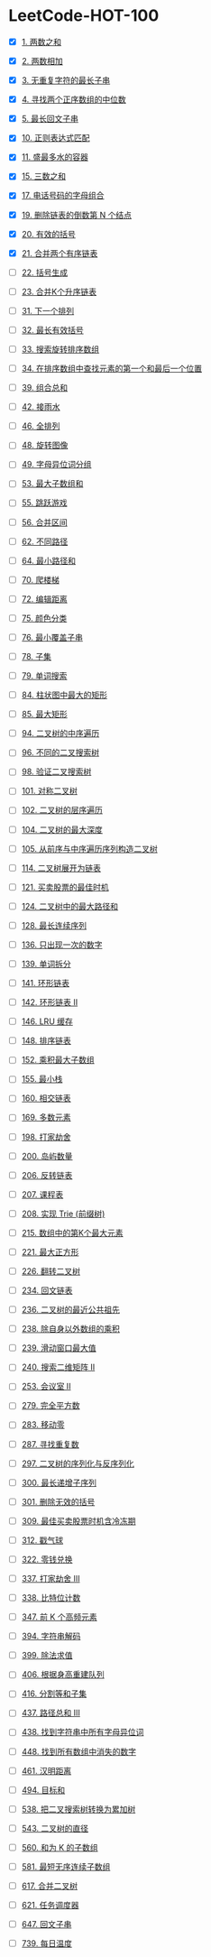 # LeetCode-HOT-100

- [x] [1. 两数之和](https://github.com/webVueBlog/LeetCode-HOT-100/issues/1)
- [x] [2. 两数相加](https://github.com/webVueBlog/LeetCode-HOT-100/issues/2)
- [x] [3. 无重复字符的最长子串](https://github.com/webVueBlog/LeetCode-HOT-100/issues/3)
- [x] [4. 寻找两个正序数组的中位数](https://github.com/webVueBlog/LeetCode-HOT-100/issues/4)
- [x] [5. 最长回文子串](https://github.com/webVueBlog/LeetCode-HOT-100/issues/5)
- [x] [10. 正则表达式匹配](https://github.com/webVueBlog/LeetCode-HOT-100/issues/6)
- [x] [11. 盛最多水的容器](https://github.com/webVueBlog/LeetCode-HOT-100/issues/7)
- [x] [15. 三数之和](https://github.com/webVueBlog/LeetCode-HOT-100/issues/8)
- [x] [17. 电话号码的字母组合](https://github.com/webVueBlog/LeetCode-HOT-100/issues/9)
- [x] [19. 删除链表的倒数第 N 个结点](https://github.com/webVueBlog/LeetCode-HOT-100/issues/10)
- [x] [20. 有效的括号](https://github.com/webVueBlog/LeetCode-HOT-100/issues/11)
- [x] [21. 合并两个有序链表](https://github.com/webVueBlog/LeetCode-HOT-100/issues/12)
- [ ] [22. 括号生成](https://github.com/webVueBlog/LeetCode-HOT-100/issues/13)
- [ ] [23. 合并K个升序链表](https://github.com/webVueBlog/LeetCode-HOT-100/issues/14)
- [ ] [31. 下一个排列](https://github.com/webVueBlog/LeetCode-HOT-100/issues/15)
- [ ] [32. 最长有效括号](https://github.com/webVueBlog/LeetCode-HOT-100/issues/16)
- [ ] [33. 搜索旋转排序数组](https://github.com/webVueBlog/LeetCode-HOT-100/issues/17)
- [ ] [34. 在排序数组中查找元素的第一个和最后一个位置](https://github.com/webVueBlog/LeetCode-HOT-100/issues/18)
- [ ] [39. 组合总和](https://github.com/webVueBlog/LeetCode-HOT-100/issues/19)
- [ ] [42. 接雨水](https://github.com/webVueBlog/LeetCode-HOT-100/issues/20)
- [ ] [46. 全排列](https://github.com/webVueBlog/LeetCode-HOT-100/issues/21)
- [ ] [48. 旋转图像](https://github.com/webVueBlog/LeetCode-HOT-100/issues/22)
- [ ] [49. 字母异位词分组](https://github.com/webVueBlog/LeetCode-HOT-100/issues/23)
- [ ] [53. 最大子数组和](https://github.com/webVueBlog/LeetCode-HOT-100/issues/24)
- [ ] [55. 跳跃游戏](https://github.com/webVueBlog/LeetCode-HOT-100/issues/25)
- [ ] [56. 合并区间](https://github.com/webVueBlog/LeetCode-HOT-100/issues/26)
- [ ] [62. 不同路径](https://github.com/webVueBlog/LeetCode-HOT-100/issues/27)
- [ ] [64. 最小路径和](https://github.com/webVueBlog/LeetCode-HOT-100/issues/28)
- [ ] [70. 爬楼梯](https://github.com/webVueBlog/LeetCode-HOT-100/issues/29)
- [ ] [72. 编辑距离](https://github.com/webVueBlog/LeetCode-HOT-100/issues/30)
- [ ] [75. 颜色分类](https://github.com/webVueBlog/LeetCode-HOT-100/issues/31)
- [ ] [76. 最小覆盖子串](https://github.com/webVueBlog/LeetCode-HOT-100/issues/32)
- [ ] [78. 子集](https://github.com/webVueBlog/LeetCode-HOT-100/issues/33)
- [ ] [79. 单词搜索](https://github.com/webVueBlog/LeetCode-HOT-100/issues/34)
- [ ] [84. 柱状图中最大的矩形](https://github.com/webVueBlog/LeetCode-HOT-100/issues/35)
- [ ] [85. 最大矩形](https://github.com/webVueBlog/LeetCode-HOT-100/issues/36)
- [ ] [94. 二叉树的中序遍历](https://github.com/webVueBlog/LeetCode-HOT-100/issues/37)
- [ ] [96. 不同的二叉搜索树](https://github.com/webVueBlog/LeetCode-HOT-100/issues/38)
- [ ] [98. 验证二叉搜索树](https://github.com/webVueBlog/LeetCode-HOT-100/issues/39)
- [ ] [101. 对称二叉树](https://github.com/webVueBlog/LeetCode-HOT-100/issues/40)
- [ ] [102. 二叉树的层序遍历](https://github.com/webVueBlog/LeetCode-HOT-100/issues/41)
- [ ] [104. 二叉树的最大深度](https://github.com/webVueBlog/LeetCode-HOT-100/issues/42)
- [ ] [105. 从前序与中序遍历序列构造二叉树](https://github.com/webVueBlog/LeetCode-HOT-100/issues/43)
- [ ] [114. 二叉树展开为链表](https://github.com/webVueBlog/LeetCode-HOT-100/issues/44)
- [ ] [121. 买卖股票的最佳时机](https://github.com/webVueBlog/LeetCode-HOT-100/issues/45)
- [ ] [124. 二叉树中的最大路径和](https://github.com/webVueBlog/LeetCode-HOT-100/issues/46)
- [ ] [128. 最长连续序列](https://github.com/webVueBlog/LeetCode-HOT-100/issues/47)
- [ ] [136. 只出现一次的数字](https://github.com/webVueBlog/LeetCode-HOT-100/issues/48)
- [ ] [139. 单词拆分](https://github.com/webVueBlog/LeetCode-HOT-100/issues/49)
- [ ] [141. 环形链表](https://github.com/webVueBlog/LeetCode-HOT-100/issues/50)
- [ ] [142. 环形链表 II](https://github.com/webVueBlog/LeetCode-HOT-100/issues/51)
- [ ] [146. LRU 缓存](https://github.com/webVueBlog/LeetCode-HOT-100/issues/52)
- [ ] [148. 排序链表](https://github.com/webVueBlog/LeetCode-HOT-100/issues/53)
- [ ] [152. 乘积最大子数组](https://github.com/webVueBlog/LeetCode-HOT-100/issues/54)
- [ ] [155. 最小栈](https://github.com/webVueBlog/LeetCode-HOT-100/issues/55)
- [ ] [160. 相交链表](https://github.com/webVueBlog/LeetCode-HOT-100/issues/56)
- [ ] [169. 多数元素](https://github.com/webVueBlog/LeetCode-HOT-100/issues/57)
- [ ] [198. 打家劫舍](https://github.com/webVueBlog/LeetCode-HOT-100/issues/58)
- [ ] [200. 岛屿数量](https://github.com/webVueBlog/LeetCode-HOT-100/issues/59)
- [ ] [206. 反转链表](https://github.com/webVueBlog/LeetCode-HOT-100/issues/60)
- [ ] [207. 课程表](https://github.com/webVueBlog/LeetCode-HOT-100/issues/61)
- [ ] [208. 实现 Trie (前缀树)](https://github.com/webVueBlog/LeetCode-HOT-100/issues/62)
- [ ] [215. 数组中的第K个最大元素](https://github.com/webVueBlog/LeetCode-HOT-100/issues/63)
- [ ] [221. 最大正方形](https://github.com/webVueBlog/LeetCode-HOT-100/issues/64)
- [ ] [226. 翻转二叉树](https://github.com/webVueBlog/LeetCode-HOT-100/issues/65)
- [ ] [234. 回文链表](https://github.com/webVueBlog/LeetCode-HOT-100/issues/66)
- [ ] [236. 二叉树的最近公共祖先](https://github.com/webVueBlog/LeetCode-HOT-100/issues/67)
- [ ] [238. 除自身以外数组的乘积](https://github.com/webVueBlog/LeetCode-HOT-100/issues/68)
- [ ] [239. 滑动窗口最大值](https://github.com/webVueBlog/LeetCode-HOT-100/issues/69)
- [ ] [240. 搜索二维矩阵 II](https://github.com/webVueBlog/LeetCode-HOT-100/issues/70)
- [ ] [253. 会议室 II](https://github.com/webVueBlog/LeetCode-HOT-100/issues/71)
- [ ] [279. 完全平方数](https://github.com/webVueBlog/LeetCode-HOT-100/issues/72)
- [ ] [283. 移动零](https://github.com/webVueBlog/LeetCode-HOT-100/issues/73)
- [ ] [287. 寻找重复数](https://github.com/webVueBlog/LeetCode-HOT-100/issues/74)
- [ ] [297. 二叉树的序列化与反序列化](https://github.com/webVueBlog/LeetCode-HOT-100/issues/75)
- [ ] [300. 最长递增子序列](https://github.com/webVueBlog/LeetCode-HOT-100/issues/76)
- [ ] [301. 删除无效的括号](https://github.com/webVueBlog/LeetCode-HOT-100/issues/77)
- [ ] [309. 最佳买卖股票时机含冷冻期](https://github.com/webVueBlog/LeetCode-HOT-100/issues/78)
- [ ] [312. 戳气球](https://github.com/webVueBlog/LeetCode-HOT-100/issues/79)
- [ ] [322. 零钱兑换](https://github.com/webVueBlog/LeetCode-HOT-100/issues/80)
- [ ] [337. 打家劫舍 III](https://github.com/webVueBlog/LeetCode-HOT-100/issues/81)
- [ ] [338. 比特位计数](https://github.com/webVueBlog/LeetCode-HOT-100/issues/82)
- [ ] [347. 前 K 个高频元素](https://github.com/webVueBlog/LeetCode-HOT-100/issues/83)
- [ ] [394. 字符串解码](https://github.com/webVueBlog/LeetCode-HOT-100/issues/84)
- [ ] [399. 除法求值](https://github.com/webVueBlog/LeetCode-HOT-100/issues/85)
- [ ] [406. 根据身高重建队列](https://github.com/webVueBlog/LeetCode-HOT-100/issues/86)
- [ ] [416. 分割等和子集](https://github.com/webVueBlog/LeetCode-HOT-100/issues/87)
- [ ] [437. 路径总和 III](https://github.com/webVueBlog/LeetCode-HOT-100/issues/88)
- [ ] [438. 找到字符串中所有字母异位词](https://github.com/webVueBlog/LeetCode-HOT-100/issues/89)
- [ ] [448. 找到所有数组中消失的数字](https://github.com/webVueBlog/LeetCode-HOT-100/issues/90)
- [ ] [461. 汉明距离](https://github.com/webVueBlog/LeetCode-HOT-100/issues/91)
- [ ] [494. 目标和](https://github.com/webVueBlog/LeetCode-HOT-100/issues/92)
- [ ] [538. 把二叉搜索树转换为累加树](https://github.com/webVueBlog/LeetCode-HOT-100/issues/93)
- [ ] [543. 二叉树的直径](https://github.com/webVueBlog/LeetCode-HOT-100/issues/94)
- [ ] [560. 和为 K 的子数组](https://github.com/webVueBlog/LeetCode-HOT-100/issues/95)
- [ ] [581. 最短无序连续子数组](https://github.com/webVueBlog/LeetCode-HOT-100/issues/96)
- [ ] [617. 合并二叉树](https://github.com/webVueBlog/LeetCode-HOT-100/issues/97)
- [ ] [621. 任务调度器](https://github.com/webVueBlog/LeetCode-HOT-100/issues/98)
- [ ] [647. 回文子串](https://github.com/webVueBlog/LeetCode-HOT-100/issues/99)
- [ ] [739. 每日温度](https://github.com/webVueBlog/LeetCode-HOT-100/issues/100)

